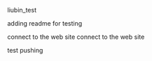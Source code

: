 liubin_test

adding readme for testing

connect to the web site
connect to the web site

test pushing
